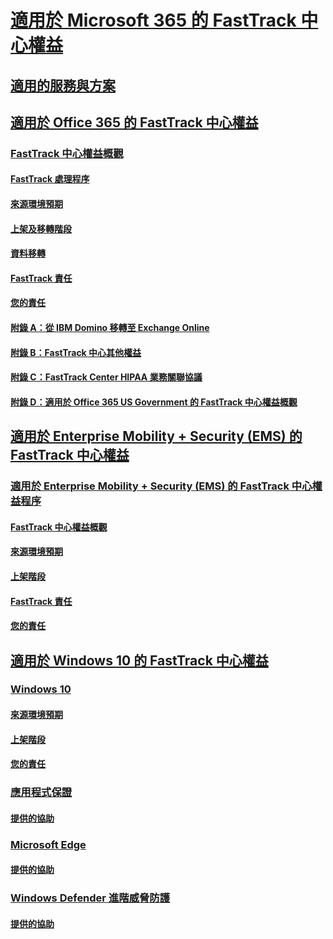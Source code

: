 # [適用於 Microsoft 365 的 FastTrack 中心權益](M365-fasttrack-benefit-overview.md)
## [適用的服務與方案](M365-eligible-services-and-plans.md)
## [適用於 Office 365 的 FastTrack 中心權益](O365-fasttrack-benefit-for-office-365.md)
### [FastTrack 中心權益概觀](O365-fasttrack-benefit-overview.md)
#### [FastTrack 處理程序](O365-fasttrack-process.md)
#### [來源環境預期](O365-source-environment-expectations.md)
#### [上架及移轉階段](O365-onboarding-and-migration.md)
#### [資料移轉](O365-data-migration.md)
#### [FastTrack 責任](O365-fasttrack-responsibilities.md)
#### [您的責任](O365-your-responsibilities.md)
#### [附錄 A：從 IBM Domino 移轉至 Exchange Online](O365-from-ibm-domino-to-exchange-online.md)
#### [附錄 B：FastTrack 中心其他權益](O365-fasttrack-additional-benefits.md)
#### [附錄 C：FastTrack Center HIPAA 業務關聯協議](O365-hipaa-business-associate-agreement.md)
#### [附錄 D：適用於 Office 365 US Government 的 FastTrack 中心權益概觀](US-Gov-appendix-overview.md)
## [適用於 Enterprise Mobility + Security (EMS) 的 FastTrack 中心權益](EMS-fasttrack-benefit-for-EMS.md)
### [適用於 Enterprise Mobility + Security (EMS) 的 FastTrack 中心權益程序](EMS-fasttrack-process.md)
#### [FastTrack 中心權益概觀](EMS-fasttrack-benefit-overview.md)
#### [來源環境預期](EMS-source-environment-expectations.md)
#### [上架階段](EMS-onboarding-phases.md)
#### [FastTrack 責任](EMS-fasttrack-responsibilities.md)
#### [您的責任](EMS-your-responsibilities.md)
## [適用於 Windows 10 的 FastTrack 中心權益](Win-10-fasttrack-benefit-for-windows-10.md)
### [Windows 10](Win-10-windows-10.md)
#### [來源環境預期](Win-10-source-environment-expectations.md)
#### [上架階段](Win-10-onboarding-phases.md)
#### [您的責任](Win-10-your-responsibilities.md)
### [應用程式保證](Win-10-app-assure.md)
#### [提供的協助](Win-10-app-assure-assistance-offered.md)
### [Microsoft Edge](Win-10-microsoft-edge.md)
#### [提供的協助](Win-10-microsoft-edge-assistance-offered.md)
### [Windows Defender 進階威脅防護](Win-10-microsoft-defender-atp.md)
#### [提供的協助](Win-10-microsoft-defender-atp-assistance-offered.md)
